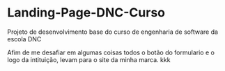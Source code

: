 # Landing-Page-DNC-Curso
Projeto de desenvolvimento base do curso de engenharia de software da escola DNC



Afim de me desafiar em algumas coisas todos o botão do formulario e o logo da intituição, levam para o site da minha marca. kkk
